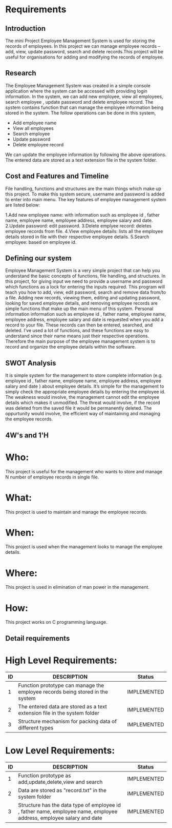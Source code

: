 # Requirements
## Introduction

The mini Project Employee Management System is used for storing the records of employees. In this project we can manage employee records – add, view, update password, search and delete records.This project will be useful for organisations for adding and modifying the records of employee.


## Research

The Employee Management System was created in a simple console application where the system can be accessed with providing  login information. In the system, we can add new employee, view all employees, search employee , update password and delete employee record. The system contains function that can manage the employee information being stored in the system. The follow operations can be done in this system,

- Add employee name
- View all employees
- Search employee 
- Update password
- Delete employee record

We can update the  employee information by following the above operations. The entered data are stored as a text extension file in the system folder.


## Cost and Features and Timeline

File handling, functions and structures are the main things which make up this project. To make this system secure, username and password is added to enter into main menu. The key features of employee management system are listed below:

1.Add new employee name: with information such as employee id , father name, employee name, employee address, employee salary and date.
2.Update password: edit password.
3.Delete emplyee record: deletes employee records from file.
4.View employee details: lists all the employee details stored in file with their respective employee details.
5.Search employee: based on employee id.

## Defining our system

Employee Management System is a very simple project that can help you understand the basic concepts of functions, file handling, and structures. In this project, for giving input we need to provide a username and password which functions as a lock for entering the inputs required. This program will teach you how to add, view, edit password, search and remove data from/to a file. Adding new records, viewing them, editing and updating password, looking for saved employee details, and removing employee records are simple functions that make up the main menu of this system. Personal information information such as employee id , father name, employee name, employee address, employee salary and date is requested when you add a record to your file. These records can then be entered, searched, and deleted. I’ve used a lot of functions, and these functions are easy to understand since their name means just their respective operations. Therefore the main purpose of the employee management system is to record and organize the employee details within the software.





## SWOT Analysis

It is simple system for the management to store complete information (e.g. employee id , father name, employee name, employee address, employee salary and date  ) about employee details. It’s simple for the management to simply check the appropriate employee details by entering the employee id. The weakness would involve, the management cannot edit the employee details which makes it unmodified. The threat would involve, if the record was deleted from the saved file it would be permanently deleted. The oppurtunity would involve, the efficient way of maintaining and managing the employee records.

## 4W's and 1'H
# Who:
This project is useful for the management who wants to store and manage N number of employee records in single file.

# What:
This project is used to maintain and manage the employee records.

# When:
This project is used when the management looks to manage the employee details.

# Where:
This project is used in elimination of man power in the management.

# How:
This project works on C programming language.

## Detail requirements
# High Level Requirements:
| ID | DESCRIPTION | Status |
| ------ | ------ | ------ |
| 1 |Function prototype can manage the employee records being stored in the system| IMPLEMENTED |
| 2 | The entered data are stored as a text extension file in the system folder | IMPLEMENTED |
| 3 | Structure mechanism for packing data of different types  | IMPLEMENTED |
# Low Level Requirements:
| ID | DESCRIPTION | Status |
| ------ | ------ | ------ |
| 1 |Function prototype as add,update,delete,view and search| IMPLEMENTED |
| 2 | Data are stored as "record.txt" in the system folder | IMPLEMENTED |
| 3 | Structure has the data type of  employee id , father name, employee name, employee address, employee salary and date | IMPLEMENTED |
